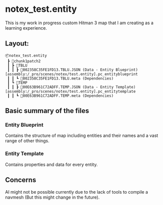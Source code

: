 # notex_test.entity
This is my work in progress custom Hitman 3 map that I am creating as a learning experience.

## Layout:
```
📦notex_test.entity
 ┣ 📂chunk1patch2
 ┃ ┣ 📂TBLU
 ┃ ┃ ┣ 📜002358C35FE1FD13.TBLU.JSON (Data - Entity Blueprint) [assembly:/_pro/scenes/notex/test.entity].pc_entityblueprint
 ┃ ┃ ┗ 📜002358C35FE1FD13.TBLU.meta (Dependencies)
 ┃ ┗ 📂TEMP
 ┃ ┃ ┣ 📜00E63B961C72ADFF.TEMP.JSON (Data - Entity Template) [assembly:/_pro/scenes/notex/test.entity].pc_entitytemplate
 ┃ ┃ ┗ 📜00E63B961C72ADFF.TEMP.meta (Dependencies)
 ```

## Basic summary of the files
### Entity Blueprint
Contains the structure of map including entities and their names and a vast range of other things.

### Entity Template
Contains properties and data for every entity.

## Concerns
AI might not be possible currently due to the lack of tools to compile a navmesh (But this might change in the future).